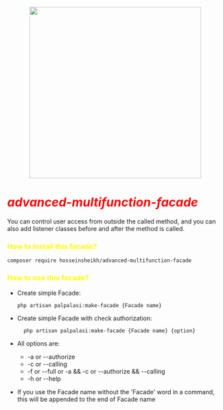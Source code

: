 <p align="center"><a href="https://laravel.com" target="_blank"><img src="https://raw.githubusercontent.com/laravel/art/master/logo-lockup/5%20SVG/2%20CMYK/1%20Full%20Color/laravel-logolockup-cmyk-red.svg" width="400"></a></p>

# <font style='color:red'>***advanced-multifunction-facade***</font>
You can control user access from outside the called method, and you can also add listener classes before and after the method is called.

### <font style='color:yellow'> How to install this facade?</font>
    composer require hosseinsheikh/advanced-multifunction-facade
### <font style='color:yellow'> How to use this facade?</font>
- Create simple Facade:

      php artisan palpalasi:make-facade {Facade name}

- Create simple Facade with check authorization:
        
        php artisan palpalasi:make-facade {Facade name} {option}

- All options are:
  - -a or --authorize
  - -c or --calling
  - -f or --full or -a && -c or --authorize && --calling
  - -h or --help

- If you use the Facade name without the 'Facade' word in a command, this will be appended to the end of Facade name

